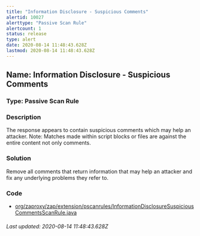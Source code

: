 ```yaml
---
title: "Information Disclosure - Suspicious Comments"
alertid: 10027
alerttype: "Passive Scan Rule"
alertcount: 1
status: release
type: alert
date: 2020-08-14 11:48:43.628Z
lastmod: 2020-08-14 11:48:43.628Z
---
```

## Name: Information Disclosure - Suspicious Comments

### Type: Passive Scan Rule


### Description

The response appears to contain suspicious comments which may help an attacker. Note: Matches made within script blocks or files are against the entire content not only comments.

### Solution

Remove all comments that return information that may help an attacker and fix any underlying problems they refer to.

### Code

 * [org/zaproxy/zap/extension/pscanrules/InformationDisclosureSuspiciousCommentsScanRule.java](https://github.com/zaproxy/zap-extensions/blob/master/addOns/pscanrules/src/main/java/org/zaproxy/zap/extension/pscanrules/InformationDisclosureSuspiciousCommentsScanRule.java)

###### Last updated: 2020-08-14 11:48:43.628Z
